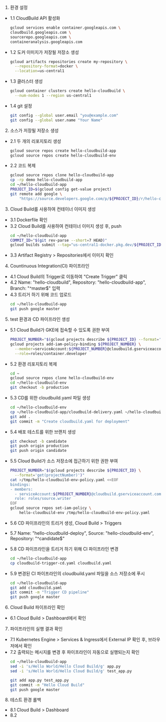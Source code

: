 1. 환경 설정
  - 1.1 CloudBuild API 활성화
    ```bash
    gcloud services enable container.googleapis.com \
    cloudbuild.googleapis.com \
    sourcerepo.googleapis.com \
    containeranalysis.googleapis.com
    ```
  - 1.2 도커 이미지가 저장될 저장소 생성
    ```bash
    gcloud artifacts repositories create my-repository \
      --repository-format=docker \
      --location=us-central1
    ```
  - 1.3 클러스터 생성
    ```bash
    gcloud container clusters create hello-cloudbuild \
      --num-nodes 1 --region us-central1
    ```  
  - 1.4 git 설정
    ```bash
    git config --global user.email "you@example.com"  
    git config --global user.name "Your Name"
    ```

2. 소스가 저장될 저장소 생성
  - 2.1 두 개의 리포지토리 생성
    ```bash
    gcloud source repos create hello-cloudbuild-app
    gcloud source repos create hello-cloudbuild-env 
    ```
  - 2.2 코드 복제
    ```bash
    gcloud source repos clone hello-cloudbuild-app
    cp -rp demo hello-cloudbuild-app
    cd ~/hello-cloudbuild-app
    PROJECT_ID=$(gcloud config get-value project)
    git remote add google \
        "https://source.developers.google.com/p/${PROJECT_ID}/r/hello-cloudbuild-app"
    ```

3. Cloud Build를 사용하여 컨테이너 이미지 생성
  - 3.1 Dockerfile 확인
  - 3.2 Cloud Build를 사용하여 컨테이너 이미지 생성 후, push
    ```bash
    cd ~/hello-cloudbuild-app
    COMMIT_ID="$(git rev-parse --short=7 HEAD)"
    gcloud builds submit --tag="us-central1-docker.pkg.dev/${PROJECT_ID}/my-repository/hello-cloudbuild:${COMMIT_ID}" .
    ```
  - 3.3 Artifact Registry > Repositories에서 이미지 확인

4. Countinuous Integration(CI) 파이프라인
  - 4.1 Cloud Build의 Trigger로 이동하여 "Create Trigger" 클릭
  - 4.2 Name: "hello-cloudbuild", Repository: "hello-cloudbuild-app", Branch: "^master$" 입력
  - 4.3 트리거 하기 위해 코드 업로드
    ```bash
    cd ~/hello-cloudbuild-app
    git push google master
    ```

5. test 환경과 CD 파이프라인 생성
  - 5.1 Cloud Build가 GKE에 접속할 수 있도록 권한 부여
    ```bash
    PROJECT_NUMBER="$(gcloud projects describe ${PROJECT_ID} --format='get(projectNumber)')"
    gcloud projects add-iam-policy-binding ${PROJECT_NUMBER} \
      --member=serviceAccount:${PROJECT_NUMBER}@cloudbuild.gserviceaccount.com \
      --role=roles/container.developer
    ```
  - 5.2 환경 리포지토리 복제
    ```bash
    cd ~
    gcloud source repos clone hello-cloudbuild-env
    cd ~/hello-cloudbuild-env
    git checkout -b production
    ```
  - 5.3 CD를 위한 cloudbuild.yaml 파일 생성
    ```bash
    cd ~/hello-cloudbuild-env
    cp ~/hello-cloudbuild-app/cloudbuild-delivery.yaml ~/hello-cloudbuild-env/cloudbuild.yaml
    git add .
    git commit -m "Create cloudbuild.yaml for deployment"  
    ```
  - 5.4 배포 테스트를 위한 브랜치 생성
    ```bash
    git checkout -b candidate
    git push origin production
    git push origin candidate
    ```
  - 5.5 Cloud Build가 소스 저장소에 접근하기 위한 권한 부여
    ```bash
    PROJECT_NUMBER="$(gcloud projects describe ${PROJECT_ID} \
      --format='get(projectNumber)')"
    cat >/tmp/hello-cloudbuild-env-policy.yaml <<EOF
    bindings:
    - members:
      - serviceAccount:${PROJECT_NUMBER}@cloudbuild.gserviceaccount.com
      role: roles/source.writer
    EOF
    gcloud source repos set-iam-policy \
        hello-cloudbuild-env /tmp/hello-cloudbuild-env-policy.yaml
    ```
  - 5.6 CD 파이프라인의 트리거 생성, Cloud Build > Triggers
  - 5.7 Name: "hello-cloudbuild-deploy", Source: "hello-cloudbuild-env", Repository: "^candidate$"

  - 5.8 CD 파이프라인을 트리거 하기 위해 CI 파이프라인 변경
    ```bash
    cd ~/hello-cloudbuild-app
    cp cloudbuild-trigger-cd.yaml cloudbuild.yaml
    ```
  - 5.9 변경된 CI 파이프라인의 cloudbuild.yaml 파일을 소스 저장소에 푸시
    ```bash
    cd ~/hello-cloudbuild-app
    git add cloudbuild.yaml
    git commit -m "Trigger CD pipeline"
    git push google master
    ```

6. Cloud Build 파이프라인 확인
  - 6.1 Cloud Build > Dashboard에서 확인

7. 파이프라인의 실행 결과 확인
  - 7.1 Kubernetes Engine > Services & Ingress에서 External IP 확인 후, 브라우저에서 확인
  - 7.2 출력되는 메시지를 변경 후 파이프라인이 자동으로 실행되는지 확인
    ```bash
    cd ~/hello-cloudbuild-app
    sed -i 's/Hello World/Hello Cloud Build/g' app.py
    sed -i 's/Hello World/Hello Cloud Build/g' test_app.py

    git add app.py test_app.py
    git commit -m "Hello Cloud Build"
    git push google master
    ```
  
8. 테스트 환경 롤백
  - 8.1 Cloud Build > Dashboard
  - 8.2 
